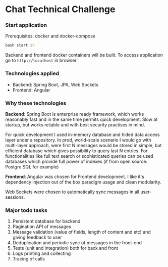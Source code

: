 # Chat Technical Challenge

### Start application

Prerequisites: docker and docker-compose

```javascript
bash start.sh
```

Backend and frontend docker containers will be built. To access application go to `http://localhost` in browser

### Technologies applied

- Backend: Spring Boot, JPA, Web Sockets
- Frontend: Angular

### Why these technologies

**Backend**: Spring Boot is enterprise ready framework, which works reasonably fast and in the same time permits quick development. Slow at startup, but works reliable and with best security practises in mind.

For quick development I used in-memory database and hided data access layer under a repository. In prod, world-scale scenario I would go with multi-layer approach, were first N messages would be stored in simple, but efficient database which gives possibility to query last N entries. For functionalities like full text search or sophisticated queries can be used databases which provide full power of indexes (if from open source: Postgre SQL for example)

**Frontend**: Angular was chosen for Frontend development. I like it's dependency injection out of the box paradigm usage and clean modularity.

Web Sockets were chosen to automatically sync messages in all user-sessions.

### Major todo tasks

1. Persistent database for backend
2. Pagination API of messages
3. Message validation (value of fields, length of content and etc) and giving feedback to user
4. Deduplication and periodic sync of messages in the front-end
5. Tests (unit and integration) both for back and front
6. Logs printing and collecting
7. Tracing of calls
